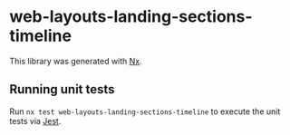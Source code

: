 # web-layouts-landing-sections-timeline

This library was generated with [Nx](https://nx.dev).

## Running unit tests

Run `nx test web-layouts-landing-sections-timeline` to execute the unit tests via [Jest](https://jestjs.io).

